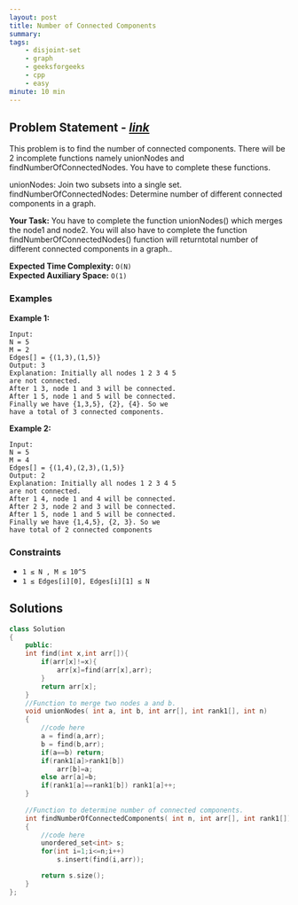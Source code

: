 ```yaml
---
layout: post
title: Number of Connected Components                   
summary:
tags:
    - disjoint-set
    - graph
    - geeksforgeeks
    - cpp
    - easy
minute: 10 min
---
```


## Problem Statement - [*link*](https://practice.geeksforgeeks.org/batch-problems/number-of-connected-components/0/?track=DSASP-DisjointSet&batchId=154#)  

This problem is to find the number of connected components. There will be 2 incomplete functions namely unionNodes and findNumberOfConnectedNodes. You have to complete these functions. 

unionNodes: Join two subsets into a single set.
findNumberOfConnectedNodes: Determine number of different connected components in a graph. 

**Your Task:** 
You have to complete the function unionNodes() which merges the node1 and node2. You will also have to complete the function findNumberOfConnectedNodes() function will returntotal number of different connected components in a graph..


**Expected Time Complexity:** `O(N)`           
**Expected Auxiliary Space:** `O(1)`


### Examples

**Example 1:**   
```
Input:
N = 5
M = 2
Edges[] = {(1,3),(1,5)}
Output: 3
Explanation: Initially all nodes 1 2 3 4 5
are not connected. 
After 1 3, node 1 and 3 will be connected.
After 1 5, node 1 and 5 will be connected.
Finally we have {1,3,5}, {2}, {4}. So we
have a total of 3 connected components.
```

**Example 2:**   
```
Input:
N = 5
M = 4
Edges[] = {(1,4),(2,3),(1,5)}
Output: 2
Explanation: Initially all nodes 1 2 3 4 5
are not connected.
After 1 4, node 1 and 4 will be connected.
After 2 3, node 2 and 3 will be connected.
After 1 5, node 1 and 5 will be connected.
Finally we have {1,4,5}, {2, 3}. So we
have total of 2 connected components
```

### Constraints

+ `1 ≤ N , M ≤ 10^5`
+ `1 ≤ Edges[i][0], Edges[i][1] ≤ N`

## Solutions

```cpp
class Solution
{
    public:
    int find(int x,int arr[]){
        if(arr[x]!=x){
            arr[x]=find(arr[x],arr);
        }
        return arr[x];
    }
    //Function to merge two nodes a and b.
    void unionNodes( int a, int b, int arr[], int rank1[], int n) 
    {
        //code here
        a = find(a,arr);
        b = find(b,arr);
        if(a==b) return;
        if(rank1[a]>rank1[b])
            arr[b]=a;
        else arr[a]=b;
        if(rank1[a]==rank1[b]) rank1[a]++;
    }
    
    //Function to determine number of connected components.
    int findNumberOfConnectedComponents( int n, int arr[], int rank1[]) 
    {
        //code here
        unordered_set<int> s;
        for(int i=1;i<=n;i++)
            s.insert(find(i,arr));

        return s.size();
    }
};
```

